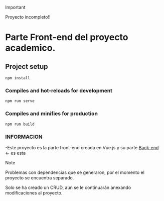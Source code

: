 > [!IMPORTANT]
> Proyecto incompleto!! 
# Parte Front-end del proyecto academico.

## Project setup
```
npm install
```

### Compiles and hot-reloads for development
```
npm run serve
```

### Compiles and minifies for production
```
npm run build
```

### INFORMACION
-Este proyecto es la parte front-end creada en Vue.js y su parte [Back-end](https://github.com/JsMendoza13/academia-backend) <- es esta 
> [!NOTE]
>Problemas con dependencias que se generaron, por el momento el proyecto se encuentra separado.
>
> Solo se ha creado un CRUD, aún se le continuarán anexando modificaciones al proyecto.  
